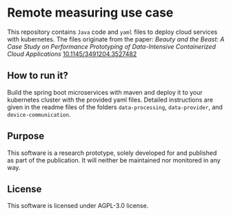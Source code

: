 # Remote measuring use case
This repository contains `Java` code and `yaml` files to deploy cloud services with kubernetes. 
The files originate from the paper:
*Beauty and the Beast: A Case Study on Performance Prototyping of Data-Intensive Containerized Cloud Applications*
[10.1145/3491204.3527482](http://dx.doi.org/10.1145/3491204.3527482)

## How to run it?
Build the spring boot microservices with maven and deploy it to your kubernetes cluster with the provided yaml files.
Detailed instructions are given in the readme files of the folders `data-processing`, `data-provider`, and `device-communication`.

## Purpose
This software is a research prototype, solely developed for and published as part of the publication. It will neither be maintained nor monitored in any way.

## License
This software is licensed under AGPL-3.0 license.